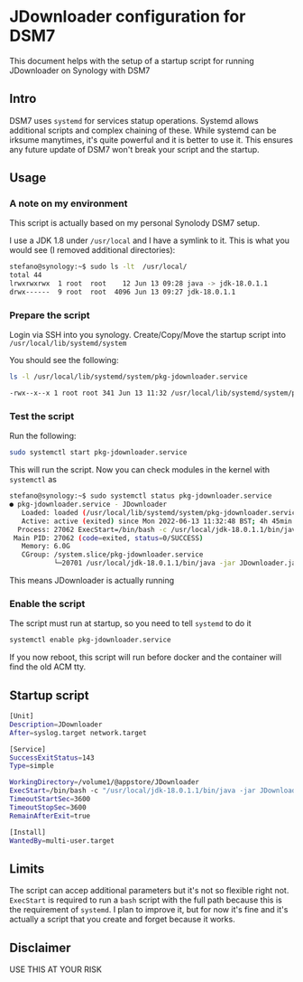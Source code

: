 # JDownloader configuration for DSM7

This document helps with the setup of a startup script for running JDownloader on Synology with DSM7

## Intro

DSM7 uses `systemd` for services statup operations. Systemd allows additional scripts and complex chaining of these. While systemd can be irksume manytimes, it's quite powerful and it is better to use it. This ensures any future update of DSM7 won't break your script and the startup.

## Usage

### A note on my environment

This script is actually based on my personal Synolody DSM7 setup. 

I use a JDK 1.8 under `/usr/local` and I have a symlink to it. This is what you would see (I removed additional directories):

```bash
stefano@synology:~$ sudo ls -lt  /usr/local/ 
total 44
lrwxrwxrwx  1 root  root    12 Jun 13 09:28 java -> jdk-18.0.1.1
drwx------  9 root  root  4096 Jun 13 09:27 jdk-18.0.1.1
```

### Prepare the script

Login via SSH into you synology. Create/Copy/Move the startup script into `/usr/local/lib/systemd/system`

You should see the following:

```bash
ls -l /usr/local/lib/systemd/system/pkg-jdownloader.service 

-rwx--x--x 1 root root 341 Jun 13 11:32 /usr/local/lib/systemd/system/pkg-jdownloader.service
```

### Test the script

Run the following:

```bash
sudo systemctl start pkg-jdownloader.service
```

This will run the script. Now you can check modules in the kernel with `systemctl` as

```bash
stefano@synology:~$ sudo systemctl status pkg-jdownloader.service
● pkg-jdownloader.service - JDownloader
   Loaded: loaded (/usr/local/lib/systemd/system/pkg-jdownloader.service; disabled; vendor preset: disabled)
   Active: active (exited) since Mon 2022-06-13 11:32:48 BST; 4h 45min ago
  Process: 27062 ExecStart=/bin/bash -c /usr/local/jdk-18.0.1.1/bin/java -jar JDownloader.jar (code=exited, status=0/SUCCESS)
 Main PID: 27062 (code=exited, status=0/SUCCESS)
   Memory: 6.0G
   CGroup: /system.slice/pkg-jdownloader.service
           └─20701 /usr/local/jdk-18.0.1.1/bin/java -jar JDownloader.jar -afterupdate
```

This means JDownloader is actually running

### Enable the script

The script must run at startup, so you need to tell `systemd` to do it

```bash
systemctl enable pkg-jdownloader.service
```

If you now reboot, this script will run before docker and the container will find the old ACM tty.


##  Startup script

```bash
[Unit]
Description=JDownloader
After=syslog.target network.target

[Service]
SuccessExitStatus=143
Type=simple

WorkingDirectory=/volume1/@appstore/JDownloader
ExecStart=/bin/bash -c "/usr/local/jdk-18.0.1.1/bin/java -jar JDownloader.jar" 
TimeoutStartSec=3600
TimeoutStopSec=3600
RemainAfterExit=true

[Install]
WantedBy=multi-user.target
```

## Limits

The script can accep additional parameters but it's not so flexible right not. `ExecStart` is required to run a `bash` script with the full path because this is the requirement of `systemd`. I plan to improve it, but for now it's fine and it's actually a script that you create and forget because it works.

## Disclaimer

USE THIS AT YOUR RISK